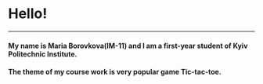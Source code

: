 # Hello!
---
#### My name is Maria Borovkova(IM-11) and I am a first-year student of Kyiv Politechnic Institute.
#### The theme of my course work is very popular game Tic-tac-toe.
